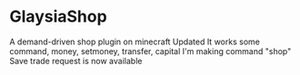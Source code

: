 # GlaysiaShop
A demand-driven shop plugin on minecraft
Updated
It works some command,
money, setmoney, transfer, capital
I'm making command "shop"
Save trade request is now available
